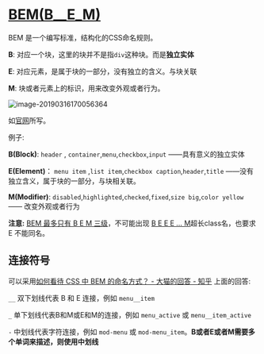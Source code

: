 # [BEM(B__E_M)](http://getbem.com/introduction/)



BEM 是一个编写标准，结构化的CSS命名规则。   



**B**: 对应一个块，这里的块并不是指`div`这种块。而是**独立实体**

**E**: 对应元素，是属于块的一部分，没有独立的含义。与块关联

**M**: 块或者元素上的标识，用来改变外观或者行为。



![image-20190316170056364](/Users/liang/Desktop/github/notes/WEB开发标准/images/bem.png)



如[官网](http://getbem.com/introduction/)所写。



例子:  



**B(Block)**:   `header` , `container`,`menu`,`checkbox`,`input`		——具有意义的独立实体

**E(Element)**： `menu item` ,`list item`,`checkbox caption`,`header`,`title`    ——没有独立含义，属于块的一部分，与块相关联。

**M(Modifier)**:  `disabled`,`highlighted`,`checked`,`fixed`,`size big`,`color yellow`  —— 改变外观或者行为





**注意:**  <u>BEM 最多只有 B E M 三级</u>，不可能出现 <u>B E E E … M</u>超长class名，也要求 E 不能同名。



## 连接符号



可以采用[如何看待 CSS 中 BEM 的命名方式？ - 大猫的回答 - 知乎](
https://www.zhihu.com/question/21935157/answer/20116700) 上面的回答:  



`__` 双下划线代表 B 和 E 连接，例如 `menu__item` 

`_` 单下划线代表B和M或E和M的连接，例如 `menu_active` 或 `menu__item_active`

`-` 中划线代表字符连接，例如 `mod-menu` 或 `mod-menu_item`。**B或者E或者M需要多个单词来描述，则使用中划线**



